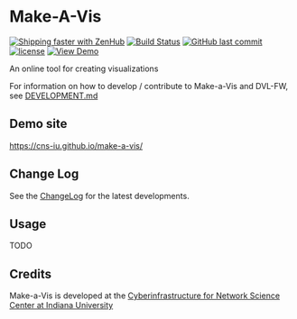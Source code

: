 # Make-A-Vis

[![Shipping faster with ZenHub](https://raw.githubusercontent.com/ZenHubIO/support/master/zenhub-badge.png)](https://app.zenhub.com/workspace/o/cns-iu/make-a-vis)
[![Build Status](https://travis-ci.com/cns-iu/make-a-vis.svg?branch=master)](https://travis-ci.com/cns-iu/make-a-vis)
[![GitHub last commit](https://img.shields.io/github/last-commit/cns-iu/make-a-vis.svg)](https://github.com/cns-iu/make-a-vis/commits/master)
[![license](https://img.shields.io/github/license/mashape/apistatus.svg)](LICENSE)
[![View Demo](https://img.shields.io/badge/demo-online-brightgreen.svg)](https://cns-iu.github.io/make-a-vis)

An online tool for creating visualizations

For information on how to develop / contribute to Make-a-Vis and DVL-FW, see [DEVELOPMENT.md](DEVELOPMENT.md)

## Demo site

<https://cns-iu.github.io/make-a-vis/>

## Change Log

See the [ChangeLog](CHANGELOG.md) for the latest developments.

## Usage

TODO

## Credits

Make-a-Vis is developed at the [Cyberinfrastructure for Network Science Center at Indiana University](http://cns.iu.edu/)
